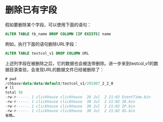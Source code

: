 # 删除已有字段

假如要删除某个字段，可以使用下面的语句：

```sql
ALTER TABLE tb_name DROP COLUMN [IF EXISTS] name
```

例如，执行下面的语句删除URL字段：

```sql
ALTER TABLE testcol_v1 DROP COLUMN URL
```

上述列字段在被删除之后，它的数据也会被连带删除。进一步来到testcol_v1的数据目录查验，会发现URL的数据文件已经被删除了：

```sql
# pwd
/chbase/data/data/default/testcol_v1/201907_2_2_0
# ll
total 56
-rw-r-----. 1 clickhouse clickhouse  28 Jul  2 21:02 EventTime.bin
-rw-r-----. 1 clickhouse clickhouse  30 Jul  2 21:02 ID.bin
-rw-r-----. 1 clickhouse clickhouse  30 Jul  2 21:02 IP.bin
-rw-r-----. 1 clickhouse clickhouse  30 Jul  2 21:02 OS.bin
省略…
```

